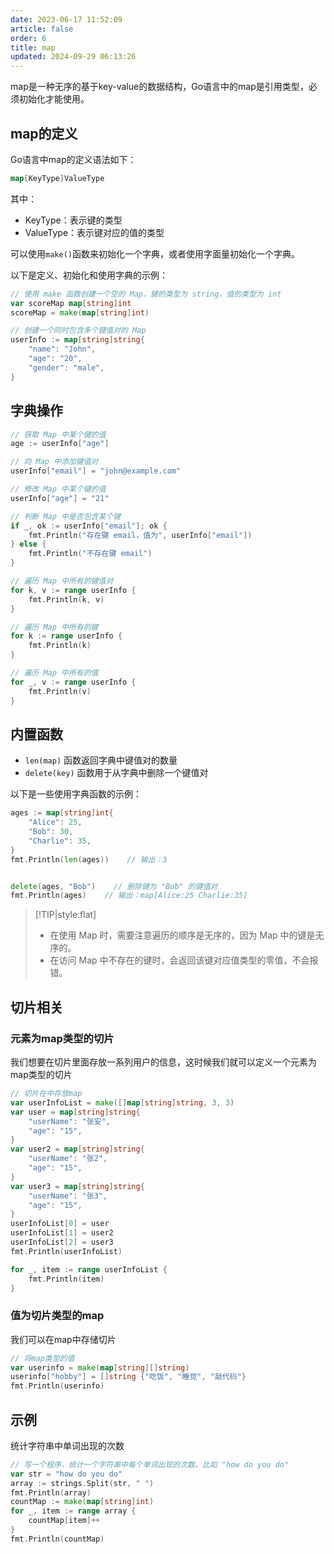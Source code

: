 ```yaml
---
date: 2023-06-17 11:52:09
article: false
order: 6
title: map
updated: 2024-09-29 06:13:26
---
```

map是一种无序的基于key-value的数据结构，Go语言中的map是引用类型，必须初始化才能使用。

## map的定义

Go语言中map的定义语法如下：

```go
map[KeyType]ValueType
```

其中：

* KeyType：表示键的类型
* ValueType：表示键对应的值的类型

可以使用`make()`​函数来初始化一个字典，或者使用字面量初始化一个字典。

以下是定义、初始化和使用字典的示例：

```go
// 使用 make 函数创建一个空的 Map，键的类型为 string，值的类型为 int
var scoreMap map[string]int
scoreMap = make(map[string]int)

// 创建一个同时包含多个键值对的 Map
userInfo := map[string]string{
    "name": "John",
    "age": "20",
    "gender": "male",
}
```

## 字典操作

```go
// 获取 Map 中某个键的值
age := userInfo["age"]

// 向 Map 中添加键值对
userInfo["email"] = "john@example.com"

// 修改 Map 中某个键的值
userInfo["age"] = "21"

// 判断 Map 中是否包含某个键
if _, ok := userInfo["email"]; ok {
    fmt.Println("存在键 email，值为", userInfo["email"])
} else {
    fmt.Println("不存在键 email")
}

// 遍历 Map 中所有的键值对
for k, v := range userInfo {
    fmt.Println(k, v)
}

// 遍历 Map 中所有的键
for k := range userInfo {
    fmt.Println(k)
}

// 遍历 Map 中所有的值
for _, v := range userInfo {
    fmt.Println(v)
}
```

## 内置函数

* ​`len(map)`​ 函数返回字典中键值对的数量
* ​`delete(key)`​ 函数用于从字典中删除一个键值对

以下是一些使用字典函数的示例：

```go
ages := map[string]int{
    "Alice": 25,
    "Bob": 30,
    "Charlie": 35,
}
fmt.Println(len(ages))    // 输出：3


delete(ages, "Bob")    // 删除键为 "Bob" 的键值对
fmt.Println(ages)    // 输出：map[Alice:25 Charlie:35]

```

> [!TIP|style:flat]
>
> * 在使用 Map 时，需要注意遍历的顺序是无序的，因为 Map 中的键是无序的。
> * 在访问 Map 中不存在的键时，会返回该键对应值类型的零值，不会报错。

## 切片相关

### 元素为map类型的切片

我们想要在切片里面存放一系列用户的信息，这时候我们就可以定义一个元素为map类型的切片

```go
// 切片在中存放map
var userInfoList = make([]map[string]string, 3, 3)
var user = map[string]string{
    "userName": "张安",
    "age": "15",
}
var user2 = map[string]string{
    "userName": "张2",
    "age": "15",
}
var user3 = map[string]string{
    "userName": "张3",
    "age": "15",
}
userInfoList[0] = user
userInfoList[1] = user2
userInfoList[2] = user3
fmt.Println(userInfoList)

for _, item := range userInfoList {
    fmt.Println(item)
}
```

### 值为切片类型的map

我们可以在map中存储切片

```go
// 将map类型的值
var userinfo = make(map[string][]string)
userinfo["hobby"] = []string {"吃饭", "睡觉", "敲代码"}
fmt.Println(userinfo)
```

## 示例

统计字符串中单词出现的次数

```go
// 写一个程序，统计一个字符串中每个单词出现的次数。比如 "how do you do"
var str = "how do you do"
array := strings.Split(str, " ")
fmt.Println(array)
countMap := make(map[string]int)
for _, item := range array {
    countMap[item]++
}
fmt.Println(countMap)
```
